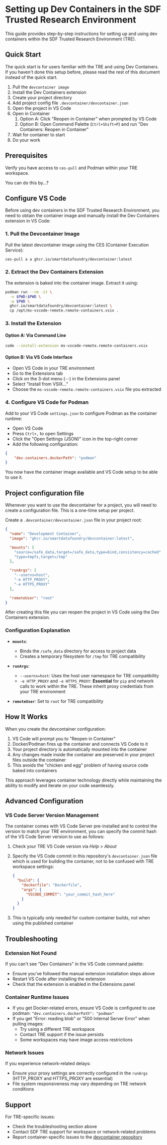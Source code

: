 # Setting up Dev Containers in the SDF Trusted Research Environment

This guide provides step-by-step instructions for setting up and using dev containers within the SDF Trusted Research Environment (TRE).

## Quick Start

The quick start is for users familiar with the TRE and using Dev Containers. If you haven't done this setup before, please read the rest of this document instead of the quick start.

1. Pull the `devcontainer image`
2. Install the Dev Containers extension
3. Create your project directory
4. Add project config file `.devcontainer/devcontainer.json`
5. Open the project in VS Code
6. Open in Container
   1. Option A: Click "Reopen in Container" when prompted by VS Code
   2. Option B: Open Command Palette (`Ctrl+Shift+P`) and run "Dev Containers: Reopen in Container"
7. Wait for container to start
8. Do your work

## Prerequisites

Verify you have access to `ces-pull` and Podman within your TRE workspace.

You can do this by...?

## Configure VS Code

Before using dev containers in the SDF Trusted Research Environment, you need to obtain the container image and manually install the Dev Containers extension in VS Code:

### 1. Pull the Devcontainer Image

Pull the latest devcontainer image using the CES (Container Execution Service):

```bash
ces-pull a a ghcr.io/smartdatafoundry/devcontainer:latest
```

### 2. Extract the Dev Containers Extension

The extension is baked into the container image. Extract it using:

```bash
podman run --rm -it \
  -v $PWD:$PWD \
  -w $PWD \
  ghcr.io/smartdatafoundry/devcontainer:latest \
  cp /opt/ms-vscode-remote.remote-containers.vsix .
```

### 3. Install the Extension

#### Option A: Via Command Line

```bash
code --install-extension ms-vscode-remote.remote-containers.vsix
```

#### Option B: Via VS Code Interface

- Open VS Code in your TRE environment
- Go to the Extensions tab
- Click on the 3-dot menu (⋯) in the Extensions panel
- Select "Install from VSIX..."
- Choose the `ms-vscode-remote.remote-containers.vsix` file you extracted

### 4. Configure VS Code for Podman

Add to your VS Code `settings.json` to configure Podman as the container runtime:

- Open VS Code
- Press `Ctrl+,` to open Settings
- Click the "Open Settings (JSON)" icon in the top-right corner
- Add the following configuration:

```json
{
    "dev.containers.dockerPath": "podman"
}
```

You now have the container image available and VS Code setup to be able to use it.

## Project configuration file

Whenever you want to use the devcontainer for a project, you will need to create a configuration file. This is a one-time setup per project.

Create a `.devcontainer/devcontainer.json` file in your project root:

```json
{
  "name": "Development Container",
  "image": "ghcr.io/smartdatafoundry/devcontainer:latest",

  "mounts": [
    "source=/safe_data,target=/safe_data,type=bind,consistency=cached",
    "type=tmpfs,target=/tmp"
  ],

  "runArgs": [
    "--userns=host",
    "-e HTTP_PROXY",
    "-e HTTPS_PROXY"
  ],

  "remoteUser": "root"
}
```

After creating this file you can reopen the project in VS Code using the Dev Containers extension.

### Configuration Explanation

- **`mounts`**:
  - Binds the `/safe_data` directory for access to project data
  - Creates a temporary filesystem for `/tmp` for TRE compatibility
  
- **`runArgs`**:
  - `--userns=host`: Uses the host user namespace for TRE compatibility
  - `-e HTTP_PROXY` and `-e HTTPS_PROXY`: **Essential** for `pip` and network calls to work within the TRE. These inherit proxy credentials from your TRE environment
  
- **`remoteUser`**: Set to `root` for TRE compatibility

## How It Works

When you create the devcontainer configuration:

1. VS Code will prompt you to "Reopen in Container"
2. Docker/Podman fires up the container and connects VS Code to it
3. Your project directory is automatically mounted into the container
4. Any changes made inside the container are preserved in your project files outside the container
5. This avoids the "chicken and egg" problem of having source code baked into containers

This approach leverages container technology directly while maintaining the ability to modify and iterate on your code seamlessly.

## Advanced Configuration

### VS Code Server Version Management

The container comes with VS Code Server pre-installed and to control the version to match your TRE environment, you can specify the commit hash of the VS Code Server version to use as follows:

1. Check your TRE VS Code version via _Help > About_
2. Specify the VS Code commit in this repository's `devcontainer.json` file which is used for building the container, not to be confused with TRE workspace settings:

   ```json
   {
     "build": {
       "dockerfile": "Dockerfile", 
       "args": {
         "VSCODE_COMMIT": "your_commit_hash_here"
       }
     }
   }
   ```

3. This is typically only needed for custom container builds, not when using the published container

## Troubleshooting

### Extension Not Found

If you can't see "Dev Containers" in the VS Code command palette:

- Ensure you've followed the manual extension installation steps above
- Restart VS Code after installing the extension
- Check that the extension is enabled in the Extensions panel

### Container Runtime Issues

- If you get Docker-related errors, ensure VS Code is configured to use podman: `"dev.containers.dockerPath": "podman"`
- If you get "Error: reading blob" or "500 Internal Server Error" when pulling images:
  - Try using a different TRE workspace
  - Contact TRE support if the issue persists
  - Some workspaces may have image access restrictions

### Network Issues

If you experience network-related delays:

- Ensure your proxy settings are correctly configured in the `runArgs` (HTTP_PROXY and HTTPS_PROXY are essential)
- File system responsiveness may vary depending on TRE network conditions

## Support

For TRE-specific issues:

- Check the troubleshooting section above
- Contact SDF TRE support for workspace or network-related problems
- Report container-specific issues to the [devcontainer repository](https://github.com/smartdatafoundry/devcontainer)
